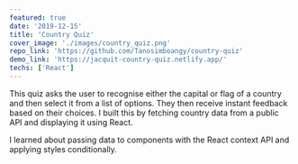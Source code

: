 ```yaml
---
featured: true
date: '2019-12-15'
title: 'Country Quiz'
cover_image: './images/country_quiz.png'
repo_link: 'https://github.com/Tanosimboangy/country-quiz'
demo_link: 'https://jacquit-country-quiz.netlify.app/'
techs: ['React']
---
```


This quiz asks the user to recognise either the capital or flag of a country and then select it from a list of options. They then receive instant feedback based on their choices. I built this by fetching country data from a public API and displaying it using React.

I learned about passing data to components with the React context API and applying styles conditionally.
